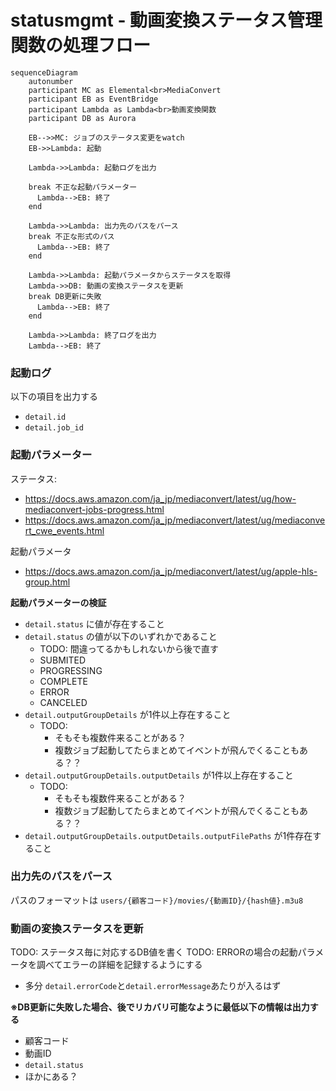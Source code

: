 # statusmgmt - 動画変換ステータス管理関数の処理フロー

```mermaid
sequenceDiagram
    autonumber
    participant MC as Elemental<br>MediaConvert
    participant EB as EventBridge
    participant Lambda as Lambda<br>動画変換関数
    participant DB as Aurora

    EB-->>MC: ジョブのステータス変更をwatch
    EB->>Lambda: 起動

    Lambda->>Lambda: 起動ログを出力

    break 不正な起動パラメーター
      Lambda-->EB: 終了
    end

    Lambda->>Lambda: 出力先のパスをパース
    break 不正な形式のパス
      Lambda-->EB: 終了
    end

    Lambda->>Lambda: 起動パラメータからステータスを取得
    Lambda->>DB: 動画の変換ステータスを更新
    break DB更新に失敗
      Lambda-->EB: 終了
    end

    Lambda->>Lambda: 終了ログを出力
    Lambda-->EB: 終了
```

### 起動ログ

以下の項目を出力する

- `detail.id`
- `detail.job_id`

### 起動パラメーター

ステータス:
- https://docs.aws.amazon.com/ja_jp/mediaconvert/latest/ug/how-mediaconvert-jobs-progress.html
- https://docs.aws.amazon.com/ja_jp/mediaconvert/latest/ug/mediaconvert_cwe_events.html

起動パラメータ
- https://docs.aws.amazon.com/ja_jp/mediaconvert/latest/ug/apple-hls-group.html

**起動パラメーターの検証**

- `detail.status` に値が存在すること
- `detail.status` の値が以下のいずれかであること
  - TODO: 間違ってるかもしれないから後で直す
  - SUBMITED
  - PROGRESSING
  - COMPLETE
  - ERROR
  - CANCELED
- `detail.outputGroupDetails` が1件以上存在すること
  - TODO:
    - そもそも複数件来ることがある？
    - 複数ジョブ起動してたらまとめてイベントが飛んでくることもある？？
- `detail.outputGroupDetails.outputDetails` が1件以上存在すること
  - TODO:
    - そもそも複数件来ることがある？
    - 複数ジョブ起動してたらまとめてイベントが飛んでくることもある？？
- `detail.outputGroupDetails.outputDetails.outputFilePaths` が1件存在すること

### 出力先のパスをパース

パスのフォーマットは `users/{顧客コード}/movies/{動画ID}/{hash値}.m3u8`

### 動画の変換ステータスを更新

TODO: ステータス毎に対応するDB値を書く
TODO: ERRORの場合の起動パラメータを調べてエラーの詳細を記録するようにする
  - 多分 `detail.errorCode`と`detail.errorMessage`あたりが入るはず

**※DB更新に失敗した場合、後でリカバリ可能なように最低以下の情報は出力する**

- 顧客コード
- 動画ID
- `detail.status`
- ほかにある？
